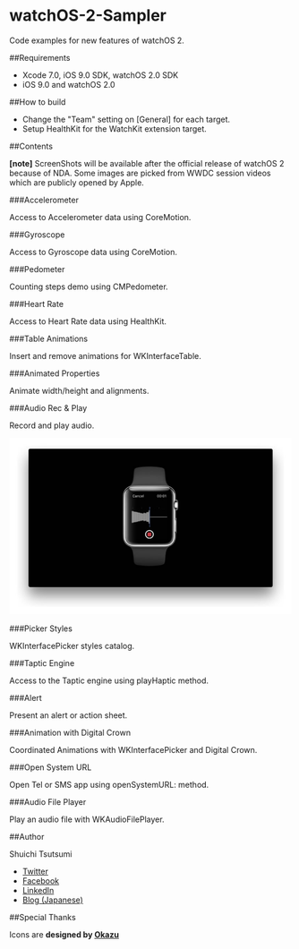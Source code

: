 # watchOS-2-Sampler

Code examples for new features of watchOS 2.


##Requirements

- Xcode 7.0, iOS 9.0 SDK, watchOS 2.0 SDK
- iOS 9.0 and watchOS 2.0


##How to build

- Change the "Team" setting on [General] for each target.
- Setup HealthKit for the WatchKit extension target.

##Contents

**[note]**  ScreenShots will be available after the official release of watchOS 2 because of NDA. Some images are picked from WWDC session videos which are publicly opened by Apple.

###Accelerometer

Access to Accelerometer data using CoreMotion.

###Gyroscope

Access to Gyroscope data using CoreMotion.

###Pedometer

Counting steps demo using CMPedometer.

###Heart Rate

Access to Heart Rate data using HealthKit.

###Table Animations

Insert and remove animations for WKInterfaceTable.

###Animated Properties

Animate width/height and alignments.

###Audio Rec & Play

Record and play audio.

<img src="ResourcesForREADME/recorder.jpg">

###Picker Styles

WKInterfacePicker styles catalog.

###Taptic Engine

Access to the Taptic engine using playHaptic method.

###Alert

Present an alert or action sheet.

###Animation with Digital Crown

Coordinated Animations with WKInterfacePicker and Digital Crown.

###Open System URL

Open Tel or SMS app using openSystemURL: method.

###Audio File Player

Play an audio file with WKAudioFilePlayer.


##Author

Shuichi Tsutsumi

- [Twitter](https://twitter.com/shu223)
- [Facebook](https://www.facebook.com/shuichi.tsutsumi)
- [LinkedIn](https://www.linkedin.com/profile/view?id=214896557)
- [Blog (Japanese)](http://d.hatena.ne.jp/shu223/)


##Special Thanks

Icons are **designed by [Okazu](https://www.facebook.com/pashimo)**
